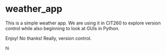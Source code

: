# weather_app

This is a simple weather app. We are using it in CIT260 to explore version control while also beginning to look at GUIs in Python. 

Enjoy!  No thanks!  Really, version control. 

hi
